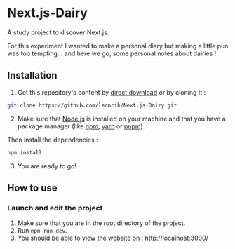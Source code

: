 # Next.js-Dairy

A study project to discover Next.js.

For this experiment I wanted to make a personal diary but making a little pun was too tempting… and here we go, some personal notes about dairies !

## Installation

1. Get this repository's content by [direct download](https://github.com/leoncik/Next.js-Dairy.git) or by cloning It :

```sh
git clone https://github.com/leoncik/Next.js-Dairy.git
```

2. Make sure that [Node.js](https://nodejs.org/en/) is installed on your machine and that you have a package manager (like [npm](https://www.npmjs.com/), [yarn](https://yarnpkg.com/) or [pnpm](https://pnpm.io/)).

Then install the dependencies :

```sh
npm install
```

3. You are ready to go!

## How to use

### Launch and edit the project

1. Make sure that you are in the root directory of the project.
2. Run `npm run dev`.
3. You should be able to view the website on : http://localhost:3000/
